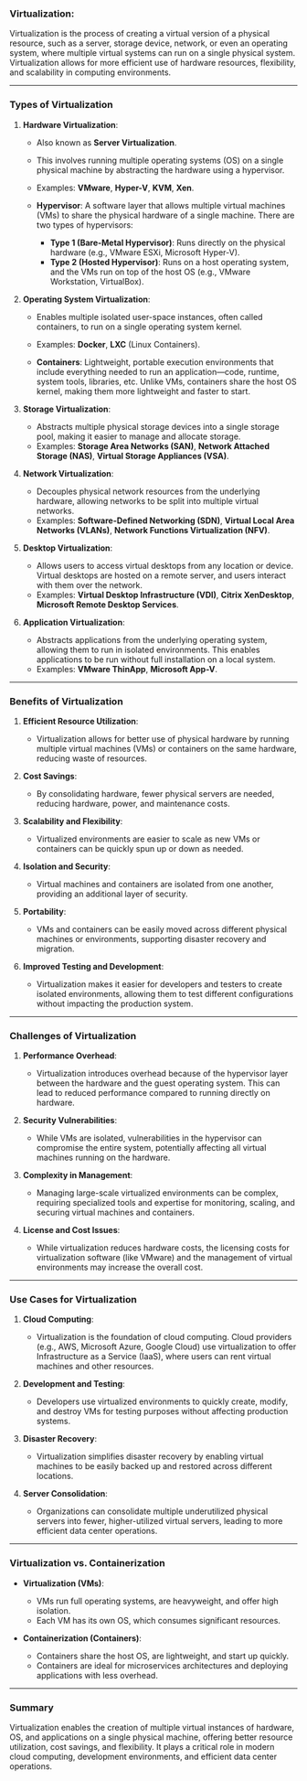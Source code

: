### **Virtualization**: 

Virtualization is the process of creating a virtual version of a physical resource, such as a server, storage device, network, or even an operating system, where multiple virtual systems can run on a single physical system. Virtualization allows for more efficient use of hardware resources, flexibility, and scalability in computing environments.

---

### **Types of Virtualization**

1. **Hardware Virtualization**:
   - Also known as **Server Virtualization**.
   - This involves running multiple operating systems (OS) on a single physical machine by abstracting the hardware using a hypervisor.
   - Examples: **VMware**, **Hyper-V**, **KVM**, **Xen**.
   
   - **Hypervisor**: A software layer that allows multiple virtual machines (VMs) to share the physical hardware of a single machine. There are two types of hypervisors:
     - **Type 1 (Bare-Metal Hypervisor)**: Runs directly on the physical hardware (e.g., VMware ESXi, Microsoft Hyper-V).
     - **Type 2 (Hosted Hypervisor)**: Runs on a host operating system, and the VMs run on top of the host OS (e.g., VMware Workstation, VirtualBox).

2. **Operating System Virtualization**:
   - Enables multiple isolated user-space instances, often called containers, to run on a single operating system kernel.
   - Examples: **Docker**, **LXC** (Linux Containers).
   
   - **Containers**: Lightweight, portable execution environments that include everything needed to run an application—code, runtime, system tools, libraries, etc. Unlike VMs, containers share the host OS kernel, making them more lightweight and faster to start.
   
3. **Storage Virtualization**:
   - Abstracts multiple physical storage devices into a single storage pool, making it easier to manage and allocate storage.
   - Examples: **Storage Area Networks (SAN)**, **Network Attached Storage (NAS)**, **Virtual Storage Appliances (VSA)**.

4. **Network Virtualization**:
   - Decouples physical network resources from the underlying hardware, allowing networks to be split into multiple virtual networks.
   - Examples: **Software-Defined Networking (SDN)**, **Virtual Local Area Networks (VLANs)**, **Network Functions Virtualization (NFV)**.

5. **Desktop Virtualization**:
   - Allows users to access virtual desktops from any location or device. Virtual desktops are hosted on a remote server, and users interact with them over the network.
   - Examples: **Virtual Desktop Infrastructure (VDI)**, **Citrix XenDesktop**, **Microsoft Remote Desktop Services**.

6. **Application Virtualization**:
   - Abstracts applications from the underlying operating system, allowing them to run in isolated environments. This enables applications to be run without full installation on a local system.
   - Examples: **VMware ThinApp**, **Microsoft App-V**.

---

### **Benefits of Virtualization**

1. **Efficient Resource Utilization**:
   - Virtualization allows for better use of physical hardware by running multiple virtual machines (VMs) or containers on the same hardware, reducing waste of resources.

2. **Cost Savings**:
   - By consolidating hardware, fewer physical servers are needed, reducing hardware, power, and maintenance costs.

3. **Scalability and Flexibility**:
   - Virtualized environments are easier to scale as new VMs or containers can be quickly spun up or down as needed.

4. **Isolation and Security**:
   - Virtual machines and containers are isolated from one another, providing an additional layer of security.

5. **Portability**:
   - VMs and containers can be easily moved across different physical machines or environments, supporting disaster recovery and migration.

6. **Improved Testing and Development**:
   - Virtualization makes it easier for developers and testers to create isolated environments, allowing them to test different configurations without impacting the production system.

---

### **Challenges of Virtualization**

1. **Performance Overhead**:
   - Virtualization introduces overhead because of the hypervisor layer between the hardware and the guest operating system. This can lead to reduced performance compared to running directly on hardware.

2. **Security Vulnerabilities**:
   - While VMs are isolated, vulnerabilities in the hypervisor can compromise the entire system, potentially affecting all virtual machines running on the hardware.

3. **Complexity in Management**:
   - Managing large-scale virtualized environments can be complex, requiring specialized tools and expertise for monitoring, scaling, and securing virtual machines and containers.

4. **License and Cost Issues**:
   - While virtualization reduces hardware costs, the licensing costs for virtualization software (like VMware) and the management of virtual environments may increase the overall cost.

---

### **Use Cases for Virtualization**

1. **Cloud Computing**:
   - Virtualization is the foundation of cloud computing. Cloud providers (e.g., AWS, Microsoft Azure, Google Cloud) use virtualization to offer Infrastructure as a Service (IaaS), where users can rent virtual machines and other resources.

2. **Development and Testing**:
   - Developers use virtualized environments to quickly create, modify, and destroy VMs for testing purposes without affecting production systems.

3. **Disaster Recovery**:
   - Virtualization simplifies disaster recovery by enabling virtual machines to be easily backed up and restored across different locations.

4. **Server Consolidation**:
   - Organizations can consolidate multiple underutilized physical servers into fewer, higher-utilized virtual servers, leading to more efficient data center operations.

---

### **Virtualization vs. Containerization**

- **Virtualization (VMs)**:
  - VMs run full operating systems, are heavyweight, and offer high isolation.
  - Each VM has its own OS, which consumes significant resources.
  
- **Containerization (Containers)**:
  - Containers share the host OS, are lightweight, and start up quickly.
  - Containers are ideal for microservices architectures and deploying applications with less overhead.

---

### **Summary**

Virtualization enables the creation of multiple virtual instances of hardware, OS, and applications on a single physical machine, offering better resource utilization, cost savings, and flexibility. It plays a critical role in modern cloud computing, development environments, and efficient data center operations.
